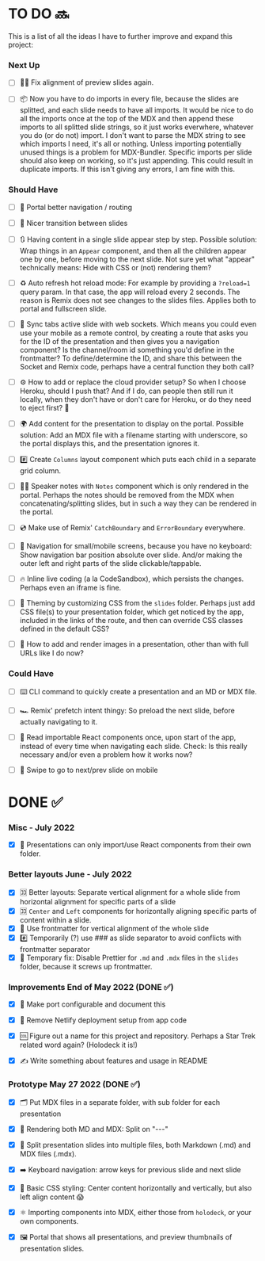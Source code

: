 # TO DO 🔜

This is a list of all the ideas I have to further improve and expand this project:

### Next Up

- [ ] 🕵️‍♀️ Fix alignment of preview slides again.

- [ ] 📦 Now you have to do imports in every file, because the slides are splitted, and each slide needs to have all imports. It would be nice to do all the imports once at the top of the MDX and then append these imports to all splitted slide strings, so it just works everwhere, whatever you do (or do not) import. I don't want to parse the MDX string to see which imports I need, it's all or nothing. Unless importing potentially unused things is a problem for MDX-Bundler. Specific imports per slide should also keep on working, so it's just appending. This could result in duplicate imports. If this isn't giving any errors, I am fine with this.

### Should Have

- [ ] 🚸 Portal better navigation / routing

- [ ] 🔁 Nicer transition between slides

- [ ] 🔃 Having content in a single slide appear step by step. Possible solution: Wrap things in an `Appear` component, and then all the children appear one by one, before moving to the next slide. Not sure yet what "appear" technically means: Hide with CSS or (not) rendering them?

- [ ] ♻️ Auto refresh hot reload mode: For example by providing a `?reload=1` query param. In that case, the app will reload every 2 seconds. The reason is Remix does not see changes to the slides files. Applies both to portal and fullscreen slide.

- [ ] 🔌 Sync tabs active slide with web sockets. Which means you could even use your mobile as a remote control, by creating a route that asks you for the ID of the presentation and then gives you a navigation component? Is the channel/room id something you'd define in the frontmatter? To define/determine the ID, and share this between the Socket and Remix code, perhaps have a central function they both call?

- [ ] ⚙️ How to add or replace the cloud provider setup? So when I choose Heroku, should I push that? And if I do, can people then still run it locally, when they don't have or don't care for Heroku, or do they need to eject first? 🤔

- [ ] 🌍 Add content for the presentation to display on the portal. Possible solution: Add an MDX file with a filename starting with underscore, so the portal displays this, and the presentation ignores it.

- [ ] #️⃣ Create `Columns` layout component which puts each child in a separate grid column.

- [ ] 👩‍🏫 Speaker notes with `Notes` component which is only rendered in the portal. Perhaps the notes should be removed from the MDX when concatenating/splitting slides, but in such a way they can be rendered in the portal.

- [ ] 💿 Make use of Remix' `CatchBoundary` and `ErrorBoundary` everywhere.

- [ ] 🤳 Navigation for small/mobile screens, because you have no keyboard: Show navigation bar position absolute over slide. And/or making the outer left and right parts of the slide clickable/tappable.

- [ ] 🔥 Inline live coding (a la CodeSandbox), which persists the changes. Perhaps even an iframe is fine.

- [ ] 🎡 Theming by customizing CSS from the `slides` folder. Perhaps just add CSS file(s) to your presentation folder, which get noticed by the app, included in the links of the route, and then can override CSS classes defined in the default CSS?

- [ ] 📸 How to add and render images in a presentation, other than with full URLs like I do now?

### Could Have

- [ ] ⌨️ CLI command to quickly create a presentation and an MD or MDX file.

- [ ] 🏎 Remix' prefetch intent thingy: So preload the next slide, before actually navigating to it.

- [ ] 🐞 Read importable React components once, upon start of the app, instead of every time when navigating each slide. Check: Is this really necessary and/or even a problem how it works now?

- [ ] 📱 Swipe to go to next/prev slide on mobile

# DONE ✅

### Misc - July 2022

- [x] 🔂 Presentations can only import/use React components from their own folder.

### Better layouts June - July 2022

- [x] 🈁 Better layouts: Separate vertical alignment for a whole slide from horizontal alignment for specific parts of a slide
- [x] 🈁 `Center` and `Left` components for horizontally aligning specific parts of content within a slide.
- [x] 📜 Use frontmatter for vertical alignment of the whole slide
- [x] #️⃣ Temporarily (?) use ### as slide separator to avoid conflicts with frontmatter separator
- [x] 🧹 Temporary fix: Disable Prettier for `.md` and `.mdx` files in the `slides` folder, because it screws up frontmatter.

### Improvements End of May 2022 (DONE ✅)

- [x] 🚪 Make port configurable and document this

- [x] 📵 Remove Netlify deployment setup from app code

- [x] 🆒 Figure out a name for this project and repository. Perhaps a Star Trek related word again? (Holodeck it is!)

- [x] ✍️ Write something about features and usage in README

### Prototype May 27 2022 (DONE ✅)

- [x] 🗂 Put MDX files in a separate folder, with sub folder for each presentation

- [x] 📄 Rendering both MD and MDX: Split on "---"

- [x] 📃 Split presentation slides into multiple files, both Markdown (.md) and MDX files (.mdx).

- [x] ➡️ Keyboard navigation: arrow keys for previous slide and next slide

- [x] 💅 Basic CSS styling: Center content horizontally and vertically, but also left align content 😱

- [x] ⚛️ Importing components into MDX, either those from `holodeck`, or your own components.

- [x] 🖼 Portal that shows all presentations, and preview thumbnails of presentation slides.

